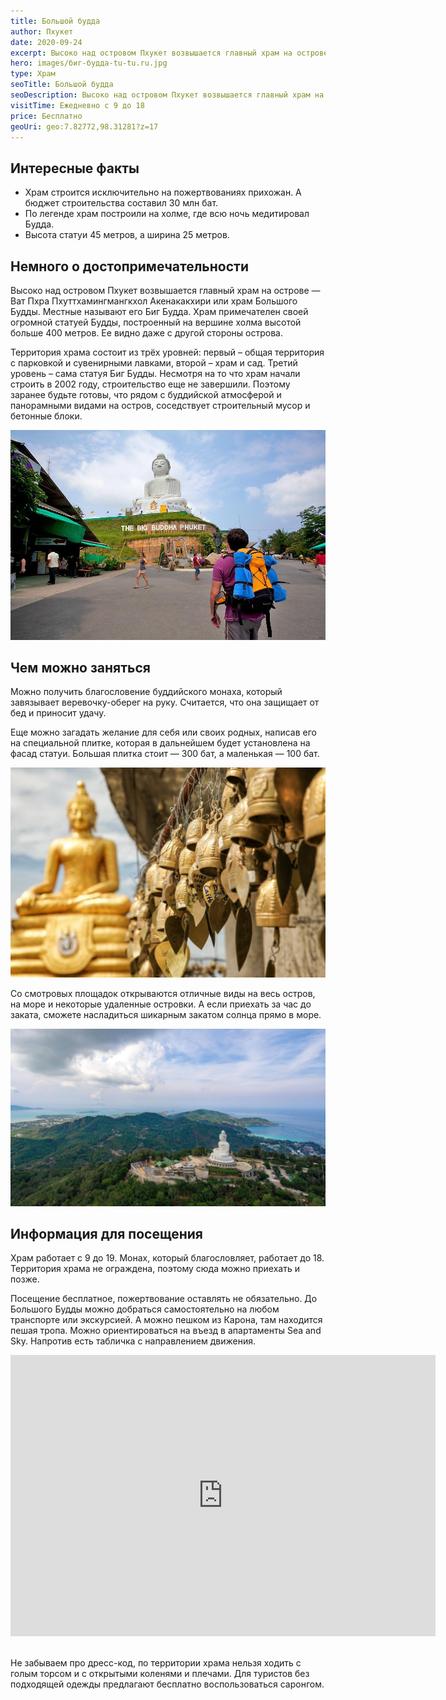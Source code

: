 ```yaml
---
title: Большой будда
author: Пхукет
date: 2020-09-24
excerpt: Высоко над островом Пхукет возвышается главный храм на острове — Ват Пхра Пхуттхамингмангкхол Акенакакхири или храм Большого Будды. Местные называют его Биг Будда.
hero: images/биг-будда-tu-tu.ru.jpg
type: Храм
seoTitle: Большой будда
seoDescription: Высоко над островом Пхукет возвышается главный храм на острове — Ват Пхра Пхуттхамингмангкхол Акенакакхири или храм Большого Будды. Местные называют его Биг Будда
visitTime: Ежедневно с 9 до 18
price: Бесплатно
geoUri: geo:7.82772,98.31281?z=17
---
```



## Интересные факты

- Храм строится исключительно на пожертвованиях прихожан. А бюджет строительства составил 30 млн бат.
- По легенде храм построили на холме, где всю ночь медитировал Будда.
- Высота статуи 45 метров, а ширина 25 метров.

## Немного о достопримечательности

Высоко над островом Пхукет возвышается главный храм на острове — Ват Пхра Пхуттхамингмангкхол Акенакакхири или храм Большого Будды. Местные называют его Биг Будда. Храм примечателен своей огромной статуей Будды, построенный на вершине холма высотой больше 400 метров. Ее видно даже с другой стороны острова.

Территория храма состоит из трёх уровней: первый – общая территория с парковкой и сувенирными лавками, второй – храм и сад. Третий уровень – сама статуя Биг Будды.
Несмотря на то что храм начали строить в 2002 году, строительство еще не завершили. Поэтому заранее будьте готовы, что рядом с буддийской атмосферой и панорамными видами на остров, соседствует строительный мусор и бетонные блоки.

![Биг Будда Большой Будда](images/pushime.com-биг-будда.jpg)

## Чем можно заняться

Можно получить благословение буддийского монаха, который завязывает веревочку-оберег на руку. Считается, что она защищает от бед и приносит удачу.

Еще можно загадать желание для себя или своих родных, написав его на специальной плитке, которая в дальнейшем будет установлена на фасад статуи. Большая плитка стоит — 300 бат, а маленькая — 100 бат.

![](images/journey-assist.com-биг-будда-2.jpg)

Со смотровых площадок открываются отличные виды на весь остров, на море и некоторые удаленные островки. А если приехать за час до заката, сможете насладиться шикарным закатом солнца прямо в море.

![](images/journey-assist.com-биг-будда-1.jpg)

## Информация для посещения

Храм работает с 9 до 19. Монах, который благословляет, работает до 18. Территория храма не ограждена, поэтому сюда можно приехать и позже.

Посещение бесплатное, пожертвование оставлять не обязательно.
До Большого Будды можно добраться самостоятельно на любом транспорте или экскурсией. А можно пешком из Карона, там находится пешая тропа. Можно ориентироваться на въезд в апартаменты Sea and Sky. Напротив есть табличка с направлением движения.

<iframe src="https://www.google.com/maps/embed?pb=!4v1607149515594!6m8!1m7!1sCAoSLEFGMVFpcE5nY0pXbDJFYWZQSWpqVHFiZlJ0cXVOVHBMdXFKXzZvX25mWHFr!2m2!1d7.827708200000001!2d98.312833!3f350.47868375259714!4f7.107371812078142!5f0.7820865974627469" width="680" height="450" frameborder="0" style="border:0;" allowfullscreen="" aria-hidden="false" tabindex="0"></iframe>
<br></br>


Не забываем про дресс-код, по территории храма нельзя ходить с голым торсом и с открытыми коленями и плечами. Для туристов без подходящей одежды предлагают бесплатно воспользоваться саронгом.
